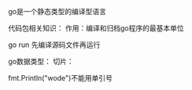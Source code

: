 go是一个静态类型的编译型语言

代码包相关知识：
作用：编译和归档go程序的最基本单位

go run 先编译源码文件再运行

go数据类型：
切片：






fmt.Println("wode")不能用单引号